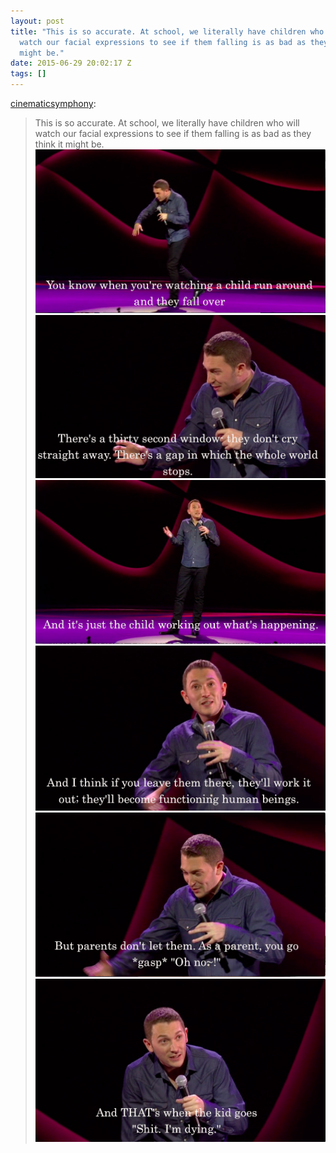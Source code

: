 ```yaml
---
layout: post
title: "This is so accurate. At school, we literally have children who will
  watch our facial expressions to see if them falling is as bad as they think it
  might be."
date: 2015-06-29 20:02:17 Z
tags: []
---
```

[cinematicsymphony](http://cinematicsymphony.tumblr.com/post/89899879270/this-is-so-accurate-at-school-we-literally-have):

> This is so accurate. At school, we literally have children who will watch our facial expressions to see if them falling is as bad as they think it might be.
![](/media/2015/06/122786984764_0.png)
![](/media/2015/06/122786984764_1.png)
![](/media/2015/06/122786984764_2.png)
![](/media/2015/06/122786984764_3.png)
![](/media/2015/06/122786984764_4.png)
![](/media/2015/06/122786984764_5.png)
